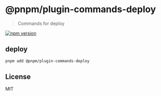 # @pnpm/plugin-commands-deploy

> Commands for deploy

[![npm version](https://img.shields.io/npm/v/@pnpm/plugin-commands-deploy.svg)](https://www.npmjs.com/package/@pnpm/plugin-commands-deploy)

## deploy

```sh
pnpm add @pnpm/plugin-commands-deploy
```

## License

MIT
